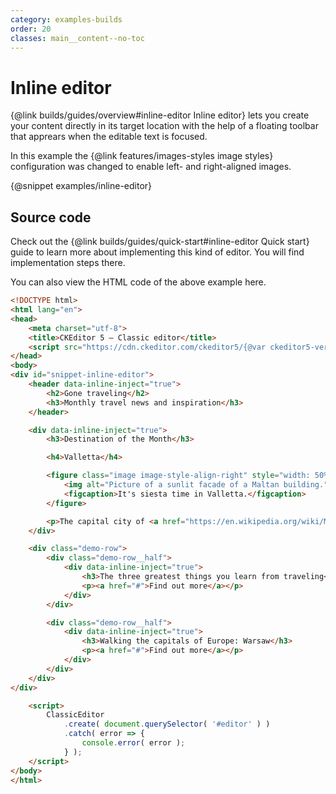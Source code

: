 ```yaml
---
category: examples-builds
order: 20
classes: main__content--no-toc
---
```


# Inline editor

{@link builds/guides/overview#inline-editor Inline editor} lets you create your content directly in its target location with the help of a floating toolbar that apprears when the editable text is focused.

In this example the {@link features/images-styles image styles} configuration was changed to enable left- and right-aligned images.

{@snippet examples/inline-editor}

## Source code

Check out the {@link builds/guides/quick-start#inline-editor Quick start} guide to learn more about implementing this kind of editor. You will find implementation steps there.

You can also view the HTML code of the above example here.

```html
<!DOCTYPE html>
<html lang="en">
<head>
	<meta charset="utf-8">
	<title>CKEditor 5 – Classic editor</title>
	<script src="https://cdn.ckeditor.com/ckeditor5/{@var ckeditor5-version}/inline/ckeditor.js"></script>
</head>
<body>
<div id="snippet-inline-editor">
	<header data-inline-inject="true">
		<h2>Gone traveling</h2>
		<h3>Monthly travel news and inspiration</h3>
	</header>

	<div data-inline-inject="true">
		<h3>Destination of the Month</h3>

		<h4>Valletta</h4>

		<figure class="image image-style-align-right" style="width: 50%;">
			<img alt="Picture of a sunlit facade of a Maltan building." src="%BASE_PATH%/assets/img/malta.jpg" srcset="%BASE_PATH%/assets/img/malta.jpg, %BASE_PATH%/assets/img/malta_2x.jpg 2x">
			<figcaption>It's siesta time in Valletta.</figcaption>
		</figure>

		<p>The capital city of <a href="https://en.wikipedia.org/wiki/Malta" target="_blank" rel="external">Malta</a> is the top destination this summer. It’s home to a cutting-edge contemporary architecture, baroque masterpieces, delicious local cuisine and at least 8 months of sun. It’s also a top destination for filmmakers, so you can take a tour through locations familiar to you from Game of Thrones, Gladiator, Troy and many more.</p>
	</div>

	<div class="demo-row">
		<div class="demo-row__half">
			<div data-inline-inject="true">
				<h3>The three greatest things you learn from traveling</h3>
				<p><a href="#">Find out more</a></p>
			</div>
		</div>

		<div class="demo-row__half">
			<div data-inline-inject="true">
				<h3>Walking the capitals of Europe: Warsaw</h3>
				<p><a href="#">Find out more</a></p>
			</div>
		</div>
	</div>
</div>

	<script>
		ClassicEditor
			.create( document.querySelector( '#editor' ) )
			.catch( error => {
				console.error( error );
			} );
	</script>
</body>
</html>
```
